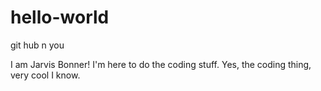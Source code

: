 # hello-world
git hub n you

I am Jarvis Bonner!  I'm here to do the coding stuff.  Yes, the coding thing, very cool I know.
